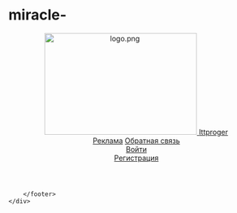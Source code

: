 # miracle-
<!DOCTYPE html>
<html>
<head>
    <meta charset="UTF-8">
    <title>Ittproger - сайт для ебланов</title>
    <link rel="stylesheet" href = "css/main.css" type="text/css" charset="utf-8">
    <meta name="description" content ="Информационно-развелекательный портал для ебланов ! Курсы">
    <meta name="keywords" content = "ittproger, it, курсы, ебланы">
    <link href ="img/favicon.ico" rel="shortcut icon" type="image/x-icon">
</head>
<body>
    <div id wrapper>
        <div id="content">       
            <header>
                <div id="logo">
                    <a href ="https://ittproger.com/" title="На главную">
                        <img src="img/logo.png" alt ="logo.png" width="300" height="200" title="ittproger.com" 
        alt="ittproger.com">
                        <span>Ittproger</span>
                    </a>
                </div>
                <div id="about">
                    <a href ="" title="Узнать детальнее об рекламе">Реклама</a>
                    <a href ="" title="Написать нам">Обратная связь</a>
                </div>
                <div id="reg_auth">
                    <a href="" title="Войти в кабинет">
                        <div id="btn">
                            Войти
                        </div>
                    </a>
                    <a href="" title="Зарегаться">
                        <div id="btn">
                            Регистрация
                        </div>
                    </a>
                </div>    
            </header>
        </div>
        <footer>
            
        </footer>
    </div>
        
</body>
</html>
